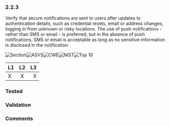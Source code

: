 ### 2.2.3 
Verify that secure notifications are sent to users after updates to authentication details, such as credential resets, email or address changes, logging in from unknown or risky locations. The use of push notifications - rather than SMS or email - is preferred, but in the absence of push notifications, SMS or email is acceptable as long as no sensitive information is disclosed in the notification.

![Section](https://img.shields.io/badge/V2-green.svg)![ASVS](https://img.shields.io/badge/ASVS-2.2.3-blue.svg)![CWE](https://img.shields.io/badge/CWE-620-red.svg)![NIST](https://img.shields.io/badge/NIST--important.svg)![Top 10](https://img.shields.io/badge/OWASP%20Top%20Ten%202004-A3-lightgray.svg)

| L1| L2| L3|
| --|:--:|-:|
| X | X | X |

### Tested

### Validation

### Comments

        